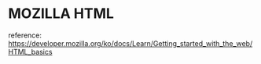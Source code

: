 # MOZILLA HTML

reference: https://developer.mozilla.org/ko/docs/Learn/Getting_started_with_the_web/HTML_basics